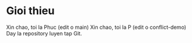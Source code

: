 # Gioi thieu
Xin chao, toi la Phuc (edit o main)
Xin chao, toi la P (edit o conflict-demo)
Day la repository luyen tap Git.